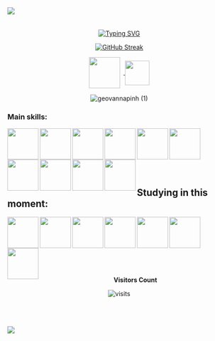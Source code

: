 <img src="https://github.com/user-attachments/assets/e0315de2-8c55-4772-8263-8c6f48c256f0"/>
<br>
<br> 
<br>
<div align="center"
  
[![Typing SVG](https://readme-typing-svg.herokuapp.com?font=Fira+Code&size=32&duration=3000&pause=1000&color=9B27F7&width=435&lines=Hello%2C+i'm+Geovanna;I'm+from+Brazil;a+front-end+developer;I'm+23+years+old;degree+in+IT+Management;be+welcome+XD)](https://git.io/typing-svg)

</div>

<div align="center"
  
[![GitHub Streak](https://github-readme-streak-stats.herokuapp.com?user=geovannapinh&theme=midnight-purple&hide_border=true&border_radius=5&locale=pt_BR&mode=weekly&card_width=700&card_height=200)](https://git.io/streak-stats)

</div>

<div align="center"> 
<a href="mailto:geovanna.pinheiro04@gmail.com" target="_blank">
<img align="center" height="70" width="70" style="margin-right: 8px" src="https://github.com/user-attachments/assets/e9ab4037-f94a-4d0e-8824-bc1c5c938c66">
</a>


<a  href="https://www.linkedin.com/in/geovanna-pinheiro-870423264/" target=_blank>
<img align="center" height="55" width="55" src="https://github.com/user-attachments/assets/8c5d0b88-a60d-4778-9e43-047f13c6c356">
</a>

</div>

<div align="center">

![geovannapinh (1)](https://github.com/user-attachments/assets/1e5a29a2-0d9b-44f5-95a4-332bea3e8e1f)
  
</div>

### Main skills:
<div align="left"> 
<img align="left" height="70" width="70" src="https://cdn.jsdelivr.net/gh/devicons/devicon@latest/icons/css3/css3-original.svg">

<img align="left"  height="70" width="70" src="https://cdn.jsdelivr.net/gh/devicons/devicon@latest/icons/html5/html5-original.svg">

<img align="left"  height="70" width="70" src="https://cdn.jsdelivr.net/gh/devicons/devicon@latest/icons/javascript/javascript-original.svg">

<img align="left"  height="70" width="70" src="https://cdn.jsdelivr.net/gh/devicons/devicon@latest/icons/nodejs/nodejs-plain.svg">

<img align="left"  height="70" width="70" src="https://cdn.jsdelivr.net/gh/devicons/devicon@latest/icons/react/react-original.svg">

<img align="left"  height="70" width="70" src="https://cdn.jsdelivr.net/gh/devicons/devicon@latest/icons/php/php-original.svg">

<img align="left" height="70" width="70" src="https://cdn.jsdelivr.net/gh/devicons/devicon@latest/icons/figma/figma-original.svg">

<img align="left"  height="70" width="70" src="https://cdn.jsdelivr.net/gh/devicons/devicon@latest/icons/git/git-original.svg">

<img align="left"  height="70" width="70" src="https://cdn.jsdelivr.net/gh/devicons/devicon@latest/icons/webflow/webflow-original.svg">

<img align="left"  height="70" width="70" src="https://cdn.jsdelivr.net/gh/devicons/devicon@latest/icons/bootstrap/bootstrap-original.svg">

</div>

<br>
<br> 
<br>
<br>
<br>
<br> 


<h2 align="left"> Studying in this moment: </h2>


<div align="left"> 

<img align="left"  height="70" width="70" src="https://cdn.jsdelivr.net/gh/devicons/devicon@latest/icons/react/react-original.svg">

<img align="left"  height="70" width="70" src="https://cdn.jsdelivr.net/gh/devicons/devicon@latest/icons/tailwindcss/tailwindcss-original.svg">

<img align="left"  height="70" width="70" src="https://cdn.jsdelivr.net/gh/devicons/devicon@latest/icons/typescript/typescript-original.svg">

<img align="left"  height="70" width="70" src="https://cdn.jsdelivr.net/gh/devicons/devicon@latest/icons/angularjs/angularjs-original.svg">

<img align="left"  height="70" width="70" src="https://cdn.jsdelivr.net/gh/devicons/devicon@latest/icons/mongodb/mongodb-plain-wordmark.svg">

<img align="left"  height="70" width="70" src="https://cdn.jsdelivr.net/gh/devicons/devicon@latest/icons/nodejs/nodejs-plain.svg">

<img align="left"  height="70" width="70" src="https://github.com/user-attachments/assets/f1f6dce8-6028-40b3-9b0f-e194b0968816">

</div>


<div align="center">
  
<br>
<br>
<br>
<br>
<br>
<br>
<br>
<p align="centre"><b>Visitors Count</b></p> 
  
<p align="center"><img align="center" src="https://visit-counter.vercel.app/counter.png?page=https%3A%2F%2Fgithub.com%2Fgeovannapinh&s=50&c=8416df&bg=00000000&no=5&ff=digi&tb=Visitors%3A+&ta=" alt="visits"" /></p> 
<br>
</div>

<br>
<br>

<img src="https://github.com/user-attachments/assets/1203941f-70b4-43d1-8598-72e5eb084560"/>
